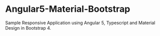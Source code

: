 # Angular5-Material-Bootstrap
Sample Responsive Application using Angular 5, Typescript and Material Design in Bootstrap 4. 

